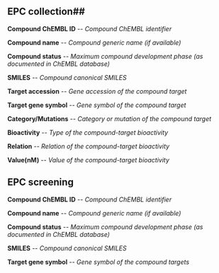 ## EPC collection##

**Compound ChEMBL ID** -- *Compound ChEMBL identifier*

**Compound name** -- *Compound generic name (if available)*

**Compound status** -- *Maximum compound development phase (as documented in ChEMBL database)*

**SMILES** -- *Compound canonical SMILES*

**Target accession** -- *Gene accession of the compound target*

**Target gene symbol** -- *Gene symbol of the compound target*

**Category/Mutations** -- *Category or mutation of the compound target*

**Bioactivity** -- *Type of the compound-target bioactivity*

**Relation** -- *Relation of the compound-target bioactivity*

**Value(nM)** -- *Value of the compound-target bioactivity*



## EPC screening ##

**Compound ChEMBL ID** -- *Compound ChEMBL identifier*

**Compound name** -- *Compound generic name (if available)*

**Compound status** -- *Maximum compound development phase (as documented in ChEMBL database)*

**SMILES** -- *Compound canonical SMILES*

**Target gene symbol** -- *Gene symbol of the compound targets*
